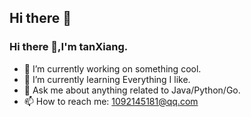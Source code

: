 ## Hi there 👋

### Hi there 👋,I'm tanXiang.

- 🔭 I’m currently working on something cool.
- 🌱 I’m currently learning Everything I like.
- 💬 Ask me about anything related to Java/Python/Go.
- 📫 How to reach me: 1092145181@qq.com




